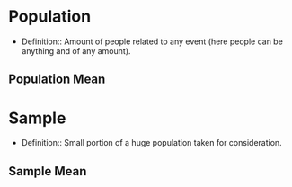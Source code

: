 # Population
- Definition:: Amount of people related to any event (here people can be anything and of any amount).
## Population Mean


# Sample
- Definition:: Small portion of a huge population taken for consideration.

## Sample Mean
